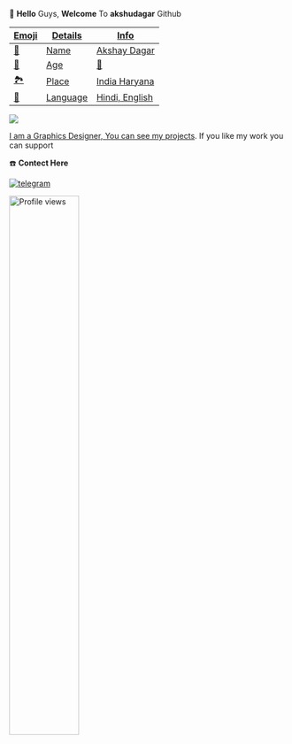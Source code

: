 👋 **Hello** Guys, **Welcome** To **akshudagar** Github

<a href="https://github.com/akshudagar/readme-components">


| Emoji | Details | Info |
| ---- | ---- | ---- |
| 🤵 | Name | Akshay Dagar |
| 📆 | Age| 🔞 |
| 🏞️ | Place | India Haryana |
| 📣 | Language | Hindi, English |

<img src="https://github-stats-alpha.vercel.app/api/?username=akshudagar&cc=000&tc=00ff00&ic=fff000&bc=fff" align="center">

I am a Graphics Designer, You can see my [projects](https://github.com/akshudagar). If you like my work you can support

☎️ **Contect Here**

<a href="https://telegram.dog/akshudagar"><img alt="telegram" src="https://img.shields.io/badge/Telegram-%22B1B17.svg?&logo=telegram&logoColor=white"></a>



<img width="50%" src="https://gpvc.arturio.dev/akshudagar" alt="Profile views" />
